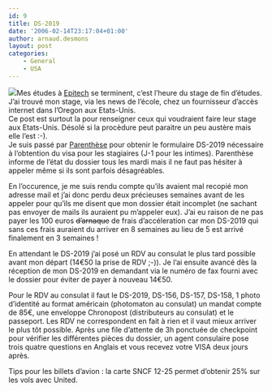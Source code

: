 ```yaml
---
id: 9
title: DS-2019
date: '2006-02-14T23:17:04+01:00'
author: arnaud.desmons
layout: post
categories:
    - General
    - USA
---
```


![](/img/amb-usa.jpg)Mes études à [Epitech](http://www.epitech.net) se terminent, c’est l’heure du stage de fin d’études. J’ai trouvé mon stage, via les news de l’école, chez un fournisseur d’accès internet dans l’Oregon aux Etats-Unis.  
Ce post est surtout la pour renseigner ceux qui voudraient faire leur stage aux Etats-Unis. Désolé si la procèdure peut paraitre un peu austère mais elle l’est :-).  
Je suis passé par [Parenthèse](http://www.parenthese-paris.com/) pour obtenir le formulaire DS-2019 nécessaire à l’obtention du visa pour les stagiaires (J-1 pour les intimes). Parenthèse informe de l’état du dossier tous les mardi mais il ne faut pas hésiter à appeler même si ils sont parfois désagréables.

En l’occurence, je me suis rendu compte qu’ils avaient mal recopié mon adresse mail et j’ai donc perdu deux précieuses semaines avant de les appeler pour qu’ils me disent que mon dossier était incomplet (ne sachant pas envoyer de mails ils auraient pu m’appeler eux). J’ai eu raison de ne pas payer les 100 euros <strike>d’arnaque</strike> de frais d’accéleration car mon DS-2019 qui sans ces frais auraient du arriver en 8 semaines au lieu de 5 est arrivé finalement en 3 semaines !

En attendant le DS-2019 j’ai posé un RDV au consulat le plus tard possible avant mon départ (14€50 la prise de RDV ;-)). Je l’ai ensuite avancé dès la réception de mon DS-2019 en demandant via le numéro de fax fourni avec le dossier pour éviter de payer à nouveau 14€50.

Pour le RDV au consulat il faut le DS-2019, DS-156, DS-157, DS-158, 1 photo d’identité au format américain (photomaton au consulat) un mandat compte de 85€, une enveloppe Chronopost (distributeurs au consulat) et le passeport. Les RDV ne correspondent en fait à rien et il vaut mieux arriver le plus tôt possible. Après une file d’attente de 3h ponctuée de checkpoint pour vérifier les différentes pièces du dossier, un agent consulaire pose trois quatre questions en Anglais et vous recevez votre VISA deux jours après.

Tips pour les billets d’avion : la carte SNCF 12-25 permet d’obtenir 25% sur les vols avec United.